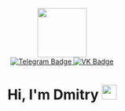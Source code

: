 <div id="header" align="center">
  <img src="https://i.giphy.com/media/v1.Y2lkPTc5MGI3NjExczFkMjVhbWN3MmU0dXdraHh2aGs3c244cmpnZGY3ZDlmM3p3bHM2OCZlcD12MV9pbnRlcm5hbF9naWZfYnlfaWQmY3Q9Zw/VDBWPKzqykQ4iC91Eq/giphy.gif" width="100"/>

  <div id="badges">
    <a href="https://t.me/Gantt_bar">
      <img src="https://img.shields.io/badge/Telegram-black?style=for-the-badge&logo=telegram&logoColor=white" alt="Telegram Badge"/>
    </a>
    <a href="https://vk.com/d.verkhovtsev">
      <img src="https://img.shields.io/badge/VK-blue?style=for-the-badge&logo=vk&logoColor=white" alt="VK Badge"/>
    </a>
  </div>
<img src="https://komarev.com/ghpvc/?username=insightcatcher&style=flat-square&color=blue" alt=""/>
<h1>
  Hi, I'm Dmitry
  <img src="https://media.giphy.com/media/hvRJCLFzcasrR4ia7z/giphy.gif" width="30px"/>
</h1>
</div>



